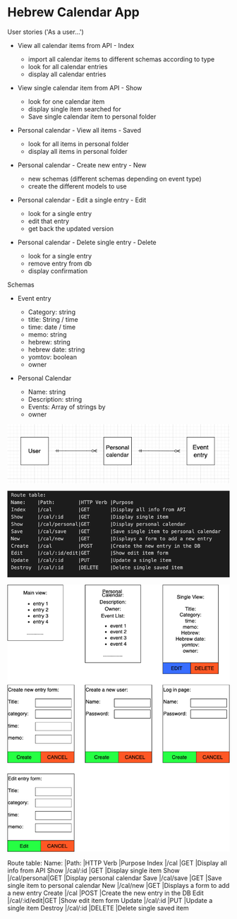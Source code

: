 # Hebrew Calendar App
User stories ('As a user...')
- View all calendar items from API - Index
  - import all calendar items to different schemas according to type
  - look for all calendar entries
  - display all calendar entries

- View single calendar item from API - Show
  - look for one calendar item
  - display single item searched for
  - Save single calendar item to personal folder

- Personal calendar - View all items - Saved
  - look for all items in personal folder
  - display all items in personal folder

- Personal calendar - Create new entry - New
  - new schemas (different schemas depending on event type)
  - create the different models to use

- Personal calendar - Edit a single entry - Edit
  - look for a single entry
  - edit that entry
  - get back the updated version

- Personal calendar - Delete single entry - Delete
  - look for a single entry
  - remove entry from db
  - display confirmation


Schemas
- Event entry
  - Category: string
  - title: String / time
  - time: date / time
  - memo: string
  - hebrew: string
  - hebrew date: string
  - yomtov: boolean
  - owner

- Personal Calendar
  - Name: string
  - Description: string
  - Events: Array of strings by 
  - owner


![](ERD.png)

![](route_table.png)

![](wire%20frames.png)







Route table:
Name:    |Path:        |HTTP Verb |Purpose
Index    |/cal         |GET       |Display all info from API
Show     |/cal/:id     |GET       |Display single item
Show     |/cal/personal|GET       |Display personal calendar
Save     |/cal/save    |GET       |Save single item to personal calendar
New      |/cal/new     |GET       |Displays a form to add a new entry
Create   |/cal         |POST      |Create the new entry in the DB
Edit     |/cal/:id/edit|GET       |Show edit item form
Update   |/cal/:id     |PUT       |Update a single item
Destroy  |/cal/:id     |DELETE    |Delete single saved item

